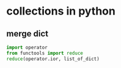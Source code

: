 # 

# collections in python

## merge dict

```python
import operator
from functools import reduce
reduce(operator.ior, list_of_dict)
```


